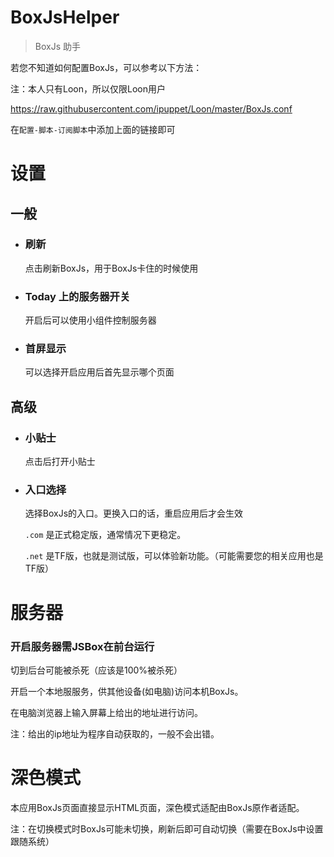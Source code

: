 # BoxJsHelper

> BoxJs 助手

若您不知道如何配置BoxJs，可以参考以下方法：

注：本人只有Loon，所以仅限Loon用户

<https://raw.githubusercontent.com/ipuppet/Loon/master/BoxJs.conf>

在`配置-脚本-订阅脚本`中添加上面的链接即可

# 设置

## 一般

- ### 刷新

    点击刷新BoxJs，用于BoxJs卡住的时候使用

- ### Today 上的服务器开关

    开启后可以使用小组件控制服务器

- ### 首屏显示

    可以选择开启应用后首先显示哪个页面

## 高级
- ### 小贴士

    点击后打开小贴士

- ### 入口选择

    选择BoxJs的入口。更换入口的话，重启应用后才会生效

    `.com` 是正式稳定版，通常情况下更稳定。

    `.net` 是TF版，也就是测试版，可以体验新功能。（可能需要您的相关应用也是TF版）


# 服务器

### 开启服务器需JSBox在前台运行

切到后台可能被杀死（应该是100%被杀死）

开启一个本地服服务，供其他设备(如电脑)访问本机BoxJs。

在电脑浏览器上输入屏幕上给出的地址进行访问。

注：给出的ip地址为程序自动获取的，一般不会出错。

# 深色模式

本应用BoxJs页面直接显示HTML页面，深色模式适配由BoxJs原作者适配。

注：在切换模式时BoxJs可能未切换，刷新后即可自动切换（需要在BoxJs中设置跟随系统）